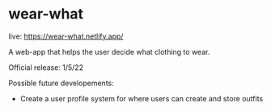 # wear-what
live: https://wear-what.netlify.app/

A web-app that helps the user decide what clothing to wear.

Official release: 1/5/22

Possible future developements:

- Create a user profile system for where users can create and store outfits

